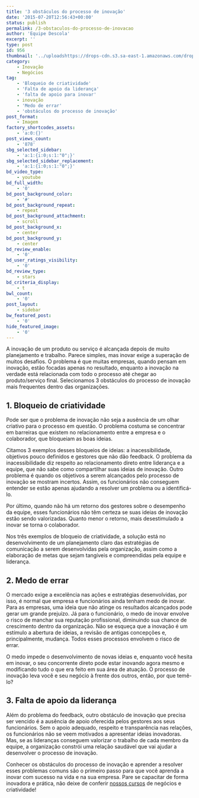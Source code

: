 ```yaml
---
title: '3 obstáculos do processo de inovação'
date: '2015-07-20T12:56:43+00:00'
status: publish
permalink: /3-obstaculos-do-processo-de-inovacao
author: 'Equipe Descola'
excerpt: ''
type: post
id: 956
thumbnail: '../uploadshttps://drops-cdn.s3.sa-east-1.amazonaws.com/drops-new/wp-content/uploads/2015/07/20125643/inovacao_descola_obstaculos-150x150.png'
category:
    - Inovação
    - Negócios
tag:
    - 'Bloqueio de criatividade'
    - 'Falta de apoio da liderança'
    - 'falta de apoio para inovar'
    - inovação
    - 'Medo de errar'
    - 'obstáculos do processo de inovação'
post_format:
    - Imagem
factory_shortcodes_assets:
    - 'a:0:{}'
post_views_count:
    - '878'
sbg_selected_sidebar:
    - 'a:1:{i:0;s:1:"0";}'
sbg_selected_sidebar_replacement:
    - 'a:1:{i:0;s:1:"0";}'
bd_video_type:
    - youtube
bd_full_width:
    - '0'
bd_post_background_color:
    - '#'
bd_post_background_repeat:
    - repeat
bd_post_background_attachment:
    - scroll
bd_post_background_x:
    - center
bd_post_background_y:
    - center
bd_review_enable:
    - '0'
bd_user_ratings_visibility:
    - '0'
bd_review_type:
    - stars
bd_criteria_display:
    - t
bwl_count:
    - '0'
post_layout:
    - sidebar
bw_featured_post:
    - '0'
hide_featured_image:
    - '0'
---
```

A inovação de um produto ou serviço é alcançada depois de muito planejamento e trabalho. Parece simples, mas inovar exige a superação de muitos desafios. O problema é que muitas empresas, quando pensam em inovação, estão focadas apenas no resultado, enquanto a inovação na verdade está relacionada com todo o processo até chegar ao produto/serviço final. Selecionamos 3 obstáculos do processo de inovação mais frequentes dentro das organizações.

**1. Bloqueio de criatividade**
-------------------------------

Pode ser que o problema de inovação não seja a ausência de um olhar criativo para o processo em questão. O problema costuma se concentrar em barreiras que existem no relacionamento entre a empresa e o colaborador, que bloqueiam as boas ideias.

Citamos 3 exemplos desses bloqueios de ideias: a inacessibilidade, objetivos pouco definidos e gestores que não dão feedback. O problema da inacessibilidade diz respeito ao relacionamento direto entre liderança e a equipe, que não sabe como compartilhar suas ideias de inovação. Outro problema é quando os objetivos a serem alcançados pelo processo de inovação se mostram incertos. Assim, os funcionários não conseguem entender se estão apenas ajudando a resolver um problema ou a identificá-lo.

Por último, quando não há um retorno dos gestores sobre o desempenho da equipe, esses funcionários não têm certeza se suas ideias de inovação estão sendo valorizadas. Quanto menor o retorno, mais desestimulado a inovar se torna o colaborador.

Nos três exemplos de bloqueio de criatividade, a solução está no desenvolvimento de um planejamento claro das estratégias de comunicação a serem desenvolvidas pela organização, assim como a elaboração de metas que sejam tangíveis e compreendidas pela equipe e liderança.

**2. Medo de errar**
--------------------

O mercado exige a excelência nas ações e estratégias desenvolvidas, por isso, é normal que empresa e funcionários ainda tenham medo de inovar. Para as empresas, uma ideia que não atinge os resultados alcançados pode gerar um grande prejuízo. Já para o funcionário, o medo de inovar envolve o risco de manchar sua reputação profissional, diminuindo sua chance de crescimento dentro da organização. Não se esqueça que a inovação é um estímulo a abertura de ideias, a revisão de antigas concepções e, principalmente, mudança. Todos esses processos envolvem o risco de errar.

O medo impede o desenvolvimento de novas ideias e, enquanto você hesita em inovar, o seu concorrente direto pode estar inovando agora mesmo e modificando tudo o que era feito em sua área de atuação. O processo de inovação leva você e seu negócio à frente dos outros, então, por que temê-lo?

**3. Falta de apoio da liderança**
----------------------------------

Além do problema do feedback, outro obstáculo de inovação que precisa ser vencido é a ausência de apoio oferecida pelos gestores aos seus funcionários. Sem o apoio adequado, respeito e transparência nas relações, os funcionários não se veem motivados a apresentar ideias inovadoras. Mas, se as lideranças conseguem valorizar o trabalho de cada membro da equipe, a organização constrói uma relação saudável que vai ajudar a desenvolver o processo de inovação.

Conhecer os obstáculos do processo de inovação e aprender a resolver esses problemas comuns são o primeiro passo para que você aprenda a inovar com sucesso na vida e na sua empresa. Pare se capacitar de forma inovadora e prática, não deixe de conferir [nossos cursos](http://descola.org/cursos) de negócios e criatividade!